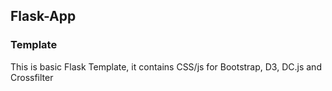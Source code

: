 ## Flask-App

### Template

This is basic Flask Template, it contains CSS/js for Bootstrap, D3, DC.js 
and Crossfilter 

